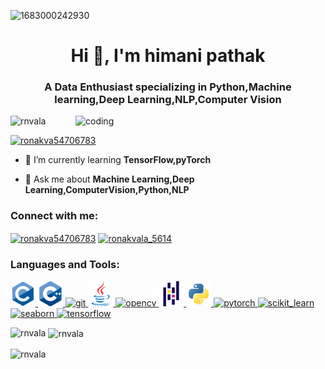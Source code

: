 ![1683000242930](https://user-images.githubusercontent.com/112707550/236666476-312eb2dc-1a8d-4812-afeb-3c428107009f.jpeg)
<h1 align="center">Hi 👋, I'm himani pathak</h1>
<h3 align="center">A Data Enthusiast specializing in Python,Machine learning,Deep Learning,NLP,Computer Vision</h3>
<img align="right"alt="coding"width="400"src="https://i.pinimg.com/originals/06/60/ef/0660efe82fa3da42ed56eef013171835.gif">
 
<p align="left"> <img src="https://komarev.com/ghpvc/?username=rnvala&label=Profile%20views&color=0e75b6&style=flat" alt="rnvala" /> </p>
 
<p align="left"> <a href="https://twitter.com/ronakva54706783" target="blank"><img src="https://img.shields.io/twitter/follow/ronakva54706783?logo=twitter&style=for-the-badge" alt="ronakva54706783" /></a> </p>
 
- 🌱 I’m currently learning **TensorFlow,pyTorch**
 
- 💬 Ask me about **Machine Learning,Deep Learning,ComputerVision,Python,NLP**
 
<h3 align="left">Connect with me:</h3>
<p align="left">
<a href="https://twitter.com/ronakva54706783" target="blank"><img align="center" src="https://raw.githubusercontent.com/rahuldkjain/github-profile-readme-generator/master/src/images/icons/Social/twitter.svg" alt="ronakva54706783" height="30" width="40" /></a>
<a href="https://instagram.com/ronakvala_5614" target="blank"><img align="center" src="https://raw.githubusercontent.com/rahuldkjain/github-profile-readme-generator/master/src/images/icons/Social/instagram.svg" alt="ronakvala_5614" height="30" width="40" /></a>
</p>
 
<h3 align="left">Languages and Tools:</h3>
<p align="left"> <a href="https://www.cprogramming.com/" target="_blank" rel="noreferrer"> <img src="https://raw.githubusercontent.com/devicons/devicon/master/icons/c/c-original.svg" alt="c" width="40" height="40"/> </a> <a href="https://www.w3schools.com/cpp/" target="_blank" rel="noreferrer"> <img src="https://raw.githubusercontent.com/devicons/devicon/master/icons/cplusplus/cplusplus-original.svg" alt="cplusplus" width="40" height="40"/> </a> <a href="https://git-scm.com/" target="_blank" rel="noreferrer"> <img src="https://www.vectorlogo.zone/logos/git-scm/git-scm-icon.svg" alt="git" width="40" height="40"/> </a> <a href="https://www.java.com" target="_blank" rel="noreferrer"> <img src="https://raw.githubusercontent.com/devicons/devicon/master/icons/java/java-original.svg" alt="java" width="40" height="40"/> </a> <a href="https://opencv.org/" target="_blank" rel="noreferrer"> <img src="https://www.vectorlogo.zone/logos/opencv/opencv-icon.svg" alt="opencv" width="40" height="40"/> </a> <a href="https://pandas.pydata.org/" target="_blank" rel="noreferrer"> <img src="https://raw.githubusercontent.com/devicons/devicon/2ae2a900d2f041da66e950e4d48052658d850630/icons/pandas/pandas-original.svg" alt="pandas" width="40" height="40"/> </a> <a href="https://www.python.org" target="_blank" rel="noreferrer"> <img src="https://raw.githubusercontent.com/devicons/devicon/master/icons/python/python-original.svg" alt="python" width="40" height="40"/> </a> <a href="https://pytorch.org/" target="_blank" rel="noreferrer"> <img src="https://www.vectorlogo.zone/logos/pytorch/pytorch-icon.svg" alt="pytorch" width="40" height="40"/> </a> <a href="https://scikit-learn.org/" target="_blank" rel="noreferrer"> <img src="https://upload.wikimedia.org/wikipedia/commons/0/05/Scikit_learn_logo_small.svg" alt="scikit_learn" width="40" height="40"/> </a> <a href="https://seaborn.pydata.org/" target="_blank" rel="noreferrer"> <img src="https://seaborn.pydata.org/_images/logo-mark-lightbg.svg" alt="seaborn" width="40" height="40"/> </a> <a href="https://www.tensorflow.org" target="_blank" rel="noreferrer"> <img src="https://www.vectorlogo.zone/logos/tensorflow/tensorflow-icon.svg" alt="tensorflow" width="40" height="40"/> </a> </p>
<p><img align="left" src="https://github-readme-stats.vercel.app/api/top-langs?username=rnvala&show_icons=true&locale=en&layout=compact" alt="rnvala" /></p>
 
<p>&nbsp;<img align="center" src="https://github-readme-stats.vercel.app/api?username=rnvala&show_icons=true&locale=en" alt="rnvala" /></p>
 
<p><img align="center" src="https://github-readme-streak-stats.herokuapp.com/?user=rnvala&" alt="rnvala" /></p>
<!-- ## 🏆 GitHub Trophies
<br/>
<br/>
![](https://github-profile-trophy.vercel.app/?username=rnvala&theme=radical&no-frame=false&no-bg=false&margin-w=4) -->
